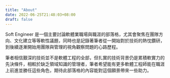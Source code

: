 ```yaml
---
title: "About"
date: 2022-06-25T21:48:03+08:00
draft: false
---
```


Soft Engineer 是一個主要討論軟體業職場與職涯的部落格，尤其會聚焦在團隊方向、文化建立等等軟性議題，同時也是記錄著筆者從一開始對於技術的熱忱鑽研，到後續逐漸開始用團隊與管理的視角觀察問題的心路歷程。

筆者相信艱深的技術並不是軟體工程的全部，但扎實的技術背景仍是累積軟實力的先決條件，相較於缺乏領域知識的管理者，筆者希望能有更多軟體工程師能在職涯上前進並勝任這些角色，期待此部落格的內容能對這個願景帶來一些助力。
